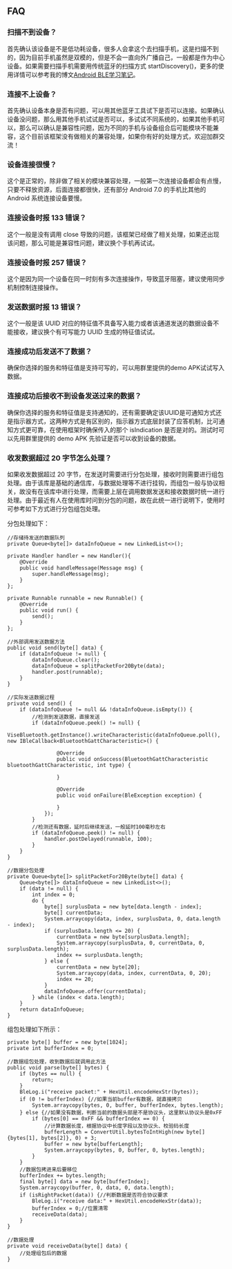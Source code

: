 ## FAQ

### 扫描不到设备？
首先确认该设备是不是低功耗设备，很多人会拿这个去扫描手机，这是扫描不到的，因为目前手机虽然是双模的，但是不会一直向外广播自己，一般都是作为中心设备。如果需要扫描手机需要用传统蓝牙的扫描方式 startDiscovery()，更多的使用详情可以参考我的博文[Android BLE学习笔记](http://blog.csdn.net/xiaoyaoyou1212/article/details/51854454)。

### 连接不上设备？
首先确认设备本身是否有问题，可以用其他蓝牙工具试下是否可以连接。如果确认设备没问题，那么用其他手机试试是否可以，多试试不同系统的，如果其他手机可以，那么可以确认是兼容性问题，因为不同的手机与设备组合后可能模块不能兼容，这个目前该框架没有做相关的兼容处理，如果你有好的处理方式，欢迎加群交流！

### 设备连接很慢？
这个是正常的，除非做了相关的模块兼容处理，一般第一次连接设备都会有点慢，只要不释放资源，后面连接都很快，还有部分 Android 7.0 的手机比其他的 Android 系统连接设备要慢。

### 连接设备时报 133 错误？
这个一般是没有调用 close 导致的问题，该框架已经做了相关处理，如果还出现该问题，那么可能是兼容性问题，建议换个手机再试试。

### 连接设备时报 257 错误？
这个是因为同一个设备在同一时刻有多次连接操作，导致蓝牙阻塞，建议使用同步机制控制连接操作。

### 发送数据时报 13 错误？
这个一般是该 UUID 对应的特征值不具备写入能力或者该通道发送的数据设备不能接收，建议换个有可写能力 UUID 生成的特征值试试。

### 连接成功后发送不了数据？
确保你选择的服务和特征值是支持可写的，可以用群里提供的demo APK试试写入数据。

### 连接成功后接收不到设备发送过来的数据？
确保你选择的服务和特征值是支持通知的，还有需要确定该UUID是可通知方式还是指示器方式，这两种方式是有区别的，指示器方式底层封装了应答机制，比可通知方式更可靠，在使用框架时确保传入的那个 isIndication 是否是对的。测试时可以先用群里提供的 demo APK 先验证是否可以收到设备的数据。

### 收发数据超过 20 字节怎么处理？

如果收发数据超过 20 字节，在发送时需要进行分包处理，接收时则需要进行组包处理。由于该库是基础的通信库，与数据处理等不进行挂钩，而组包一般与协议相关，故没有在该库中进行处理，而需要上层在调用数据发送和接收数据时统一进行处理。由于最近有人在使用库时问到分包的问题，故在此统一进行说明下，使用时可参考如下方式进行分包组包处理。

分包处理如下：
```
//存储待发送的数据队列
private Queue<byte[]> dataInfoQueue = new LinkedList<>();

private Handler handler = new Handler(){
    @Override
    public void handleMessage(Message msg) {
        super.handleMessage(msg);
    }
};

private Runnable runnable = new Runnable() {
    @Override
    public void run() {
        send();
    }
};

//外部调用发送数据方法
public void send(byte[] data) {
    if (dataInfoQueue != null) {
        dataInfoQueue.clear();
        dataInfoQueue = splitPacketFor20Byte(data);
        handler.post(runnable);
    }
}

//实际发送数据过程
private void send() {
    if (dataInfoQueue != null && !dataInfoQueue.isEmpty()) {
        //检测到发送数据，直接发送
        if (dataInfoQueue.peek() != null) {
            ViseBluetooth.getInstance().writeCharacteristic(dataInfoQueue.poll(), new IBleCallback<BluetoothGattCharacteristic>() {

                @Override
                public void onSuccess(BluetoothGattCharacteristic bluetoothGattCharacteristic, int type) {

                }

                @Override
                public void onFailure(BleException exception) {

                }
            });
        }
        //检测还有数据，延时后继续发送，一般延时100毫秒左右
        if (dataInfoQueue.peek() != null) {
            handler.postDelayed(runnable, 100);
        }
    }
}

//数据分包处理
private Queue<byte[]> splitPacketFor20Byte(byte[] data) {
    Queue<byte[]> dataInfoQueue = new LinkedList<>();
    if (data != null) {
        int index = 0;
        do {
            byte[] surplusData = new byte[data.length - index];
            byte[] currentData;
            System.arraycopy(data, index, surplusData, 0, data.length - index);
            if (surplusData.length <= 20) {
                currentData = new byte[surplusData.length];
                System.arraycopy(surplusData, 0, currentData, 0, surplusData.length);
                index += surplusData.length;
            } else {
                currentData = new byte[20];
                System.arraycopy(data, index, currentData, 0, 20);
                index += 20;
            }
            dataInfoQueue.offer(currentData);
        } while (index < data.length);
    }
    return dataInfoQueue;
}
```

组包处理如下所示：
```
private byte[] buffer = new byte[1024];
private int bufferIndex = 0;

//数据组包处理，收到数据后就调用此方法
public void parse(byte[] bytes) {
    if (bytes == null) {
        return;
    }
    BleLog.i("receive packet:" + HexUtil.encodeHexStr(bytes));
    if (0 != bufferIndex) {//如果当前buffer有数据，就直接拷贝
        System.arraycopy(bytes, 0, buffer, bufferIndex, bytes.length);
    } else {//如果没有数据，判断当前的数据头部是不是协议头，这里默认协议头是0xFF
        if (bytes[0] == 0xFF && bufferIndex == 0) {
            //计算数据长度，根据协议中长度字段以及协议头、校验码长度
            bufferLength = ConvertUtil.bytesToIntHigh(new byte[]{bytes[1], bytes[2]}, 0) + 3;
            buffer = new byte[bufferLength];
            System.arraycopy(bytes, 0, buffer, 0, bytes.length);
        }
    }
    //数据包拷进来后要移位
    bufferIndex += bytes.length;
    final byte[] data = new byte[bufferIndex];
    System.arraycopy(buffer, 0, data, 0, data.length);
    if (isRightPacket(data)) {//判断数据是否符合协议要求
        BleLog.i("receive data:" + HexUtil.encodeHexStr(data));
        bufferIndex = 0;//位置清零
        receiveData(data);
    }
}

//数据处理
private void receiveData(byte[] data) {
    //处理组包后的数据
}
```